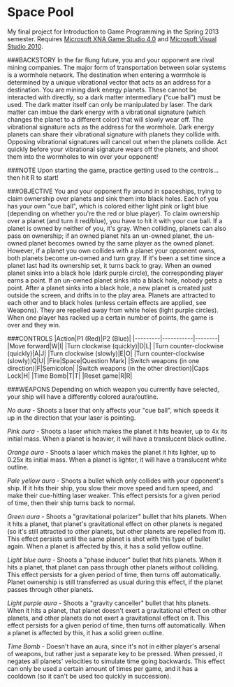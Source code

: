 Space Pool
==========

My final project for Introduction to Game Programming in the Spring 2013 semester. Requires [Microsoft XNA Game Studio 4.0](http://www.microsoft.com/en-us/download/details.aspx?id=23714) and [Microsoft Visual Studio 2010](http://www.microsoft.com/visualstudio/eng).

###BACKSTORY
In the far flung future, you and your opponent are rival mining companies. The major form of transportation between solar systems is a wormhole network. The destination when entering a wormhole is determined by a unique vibrational vector that acts as an address for a destination.
You are mining dark energy planets. These cannot be interacted with directly, so a dark matter intermediary (“cue ball”) must be used. The dark matter itself can only be manipulated by laser. The dark matter can imbue the dark energy with a vibrational signature (which changes the planet to a different color) that will slowly wear off. The vibrational signature acts as the address for the wormhole. Dark energy planets can share their vibrational signature with planets they collide with. Opposing vibrational signatures will cancel out when the planets collide. Act quickly before your vibrational signature wears off the planets, and shoot them into the wormholes to win over your opponent!

###NOTE
Upon starting the game, practice getting used to the controls... then hit R to start!

###OBJECTIVE
You and your opponent fly around in spaceships, trying to claim ownership over planets and sink them into black holes. Each of you has your own "cue ball", which is colored either light pink or light blue (depending on whether you're the red or blue player). To claim ownership over a planet (and turn it red/blue), you have to hit it with your cue ball. If a planet is owned by neither of you, it's gray. When colliding, planets can also pass on ownership; if an owned planet hits an un-owned planet, the un-owned planet becomes owned by the same player as the owned planet. However, if a planet you own collides with a planet your opponent owns, both planets become un-owned and turn gray. If it's been a set time since a planet last had its ownership set, it turns back to gray.
When an owned planet sinks into a black hole (dark purple circle), the corresponding player earns a point. If an un-owned planet sinks into a black hole, nobody gets a point. After a planet sinks into a black hole, a new planet is created just outside the screen, and drifts in to the play area.
Planets are attracted to each other and to black holes (unless certain effects are applied, see Weapons). They are repelled away from white holes (light purple circles).
When one player has racked up a certain number of points, the game is over and they win.

###CONTROLS
|Action|P1 (Red)|P2 (Blue)|
|---------|-----------|--------|
|Move forward|W|I|
|Turn clockwise (quickly)|D|L|
|Turn counter-clockwise (quickly)|A|J|
|Turn clockwise (slowly)|E|O|
|Turn counter-clockwise (slowly)|Q|U|
|Fire|Space|Question Mark|
|Switch weapons (in one direction)|F|Semicolon|
|Switch weapons (in the other direction)|Caps Lock|H|
|Time Bomb|T|T|
|Reset game|R|R|

###WEAPONS
Depending on which weapon you currently have selected, your ship will have a differently colored aura/outline.

*No aura* - Shoots a laser that only affects your "cue ball", which speeds it up in the direction that your laser is pointing.

*Pink aura* - Shoots a laser which makes the planet it hits heavier, up to 4x its initial mass. When a planet is heavier, it will have a translucent black outline.

*Orange aura* - Shoots a laser which makes the planet it hits lighter, up to 0.25x its initial mass. When a planet is lighter, it will have a translucent white outline.

*Pale yellow aura* - Shoots a bullet which only collides with your opponent's ship. If it hits their ship, you slow their move speed and turn speed, and make their cue-hitting laser weaker. This effect persists for a given period of time, then their ship turns back to normal.

*Green aura* - Shoots a "gravitational polarizer" bullet that hits planets. When it hits a planet, that planet's gravitational effect on other planets is negated (so it's still attracted to other planets, but other planets are repelled from it). This effect persists until the same planet is shot with this type of bullet again. When a planet is affected by this, it has a solid yellow outline.

*Light blue aura* - Shoots a "phase inducer" bullet that hits planets. When it hits a planet, that planet can pass through other planets without colliding. This effect persists for a given period of time, then turns off automatically. Planet ownership is still transferred as usual during this effect, if the planet passes through other planets.

*Light purple aura* - Shoots a "gravity canceller" bullet that hits planets. When it hits a planet, that planet doesn't exert a gravitational effect on other planets, and other planets do not exert a gravitational effect on it. This effect persists for a given period of time, then turns off automatically. When a planet is affected by this, it has a solid green outline.

*Time Bomb* - Doesn't have an aura, since it's not in either player's arsenal of weapons, but rather just a separate key to be pressed. When pressed, it negates all planets' velocities to simulate time going backwards. This effect can only be used a certain amount of times per game, and it has a cooldown (so it can't be used too quickly in succession).

